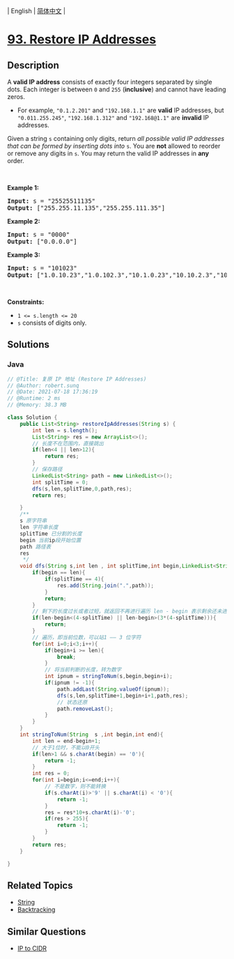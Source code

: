 
| English | [简体中文](README.md) |

# [93. Restore IP Addresses](https://leetcode.cn//problems/restore-ip-addresses/)

## Description

<p>A <strong>valid IP address</strong> consists of exactly four integers separated by single dots. Each integer is between <code>0</code> and <code>255</code> (<strong>inclusive</strong>) and cannot have leading zeros.</p>

<ul>
	<li>For example, <code>&quot;0.1.2.201&quot;</code> and <code>&quot;192.168.1.1&quot;</code> are <strong>valid</strong> IP addresses, but <code>&quot;0.011.255.245&quot;</code>, <code>&quot;192.168.1.312&quot;</code> and <code>&quot;192.168@1.1&quot;</code> are <strong>invalid</strong> IP addresses.</li>
</ul>

<p>Given a string <code>s</code> containing only digits, return <em>all possible valid IP addresses that can be formed by inserting dots into </em><code>s</code>. You are <strong>not</strong> allowed to reorder or remove any digits in <code>s</code>. You may return the valid IP addresses in <strong>any</strong> order.</p>

<p>&nbsp;</p>
<p><strong class="example">Example 1:</strong></p>

<pre>
<strong>Input:</strong> s = &quot;25525511135&quot;
<strong>Output:</strong> [&quot;255.255.11.135&quot;,&quot;255.255.111.35&quot;]
</pre>

<p><strong class="example">Example 2:</strong></p>

<pre>
<strong>Input:</strong> s = &quot;0000&quot;
<strong>Output:</strong> [&quot;0.0.0.0&quot;]
</pre>

<p><strong class="example">Example 3:</strong></p>

<pre>
<strong>Input:</strong> s = &quot;101023&quot;
<strong>Output:</strong> [&quot;1.0.10.23&quot;,&quot;1.0.102.3&quot;,&quot;10.1.0.23&quot;,&quot;10.10.2.3&quot;,&quot;101.0.2.3&quot;]
</pre>

<p>&nbsp;</p>
<p><strong>Constraints:</strong></p>

<ul>
	<li><code>1 &lt;= s.length &lt;= 20</code></li>
	<li><code>s</code> consists of digits only.</li>
</ul>


## Solutions


### Java

```Java
// @Title: 复原 IP 地址 (Restore IP Addresses)
// @Author: robert.sunq
// @Date: 2021-07-18 17:36:19
// @Runtime: 2 ms
// @Memory: 38.3 MB

class Solution {
    public List<String> restoreIpAddresses(String s) {
        int len = s.length();
        List<String> res = new ArrayList<>();
        // 长度不在范围内，直接跳出
        if(len<4 || len>12){
            return res;
        }
        // 保存路径
        LinkedList<String> path = new LinkedList<>();
        int splitTime = 0;
        dfs(s,len,splitTime,0,path,res);
        return res;

    }
    /**
    s 原字符串
    len 字符串长度
    splitTime 已分割的长度
    begin 当前ip段开始位置
    path 路径表
    res
     */
    void dfs(String s,int len , int splitTime,int begin,LinkedList<String> path,List<String> res){
        if(begin == len){
            if(splitTime == 4){
                res.add(String.join(".",path));
            }
            return;
        }
        // 剩下的长度过长或者过短，就返回不再进行遍历 len - begin 表示剩余还未进行分割的字符串
        if(len-begin<(4-splitTime) || len-begin>(3*(4-splitTime))){
            return;
        }
        // 遍历，即当前位数，可以站1 —— 3 位字符
        for(int i=0;i<3;i++){
            if(begin+i >= len){
                break;
            }
            // 将当前判断的长度，转为数字
            int ipnum = stringToNum(s,begin,begin+i);
            if(ipnum != -1){
                path.addLast(String.valueOf(ipnum));
                dfs(s,len,splitTime+1,begin+i+1,path,res);
                // 状态还原
                path.removeLast();
            }
        }
    }
    int stringToNum(String  s ,int begin,int end){
        int len = end-begin+1;
        // 大于1位时，不能以0开头
        if(len>1 && s.charAt(begin) == '0'){
            return -1;
        }
        int res = 0;
        for(int i=begin;i<=end;i++){
            // 不是数字，则不能转换
            if(s.charAt(i)>'9' || s.charAt(i) < '0'){
                return -1;
            }
            res = res*10+s.charAt(i)-'0';
            if(res > 255){
                return -1;
            }
        }
        return res;
    }

}
```



## Related Topics

- [String](https://leetcode.cn//tag/string)
- [Backtracking](https://leetcode.cn//tag/backtracking)

## Similar Questions

- [IP to CIDR](../ip-to-cidr/README_EN.md)
